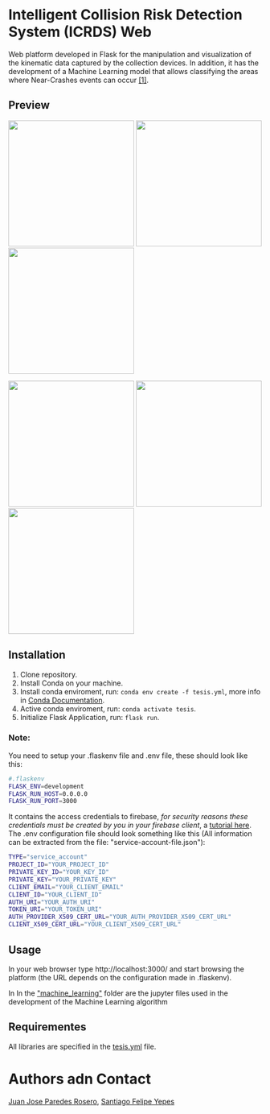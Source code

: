 # Intelligent Collision Risk Detection System (ICRDS) Web 
Web platform developed in Flask for the manipulation and visualization of the kinematic data captured by the collection devices. 
In addition, it has the development of a Machine Learning model that allows classifying the areas where Near-Crashes events can occur [[1]](https://www.nhtsa.gov/sites/nhtsa.gov/files/documents/dot_hs_811_382.pdf).

## Preview
<p>
  <img src="https://bnz05pap001files.storage.live.com/y4mjuQp-6esgGPj5nP9AWr5p1Oixc2ToKY9uaa0skhMVR546AmeLQFRQ-OEl-mazj4VinqcXfZKeS_Bztt992gkZl9wVNaJFmnRdC8H99YK7ptQBK64ZxMA0VmUIPYntJDHRQJq-deLgm06gssG4ioQPtKdlFPyZ57Dgmm6dmO-cYfLlpkaRmssHWEVmZIPsyDK?width=1024&height=546&cropmode=none" width="250"></img>
  <img src="https://bnz05pap001files.storage.live.com/y4m83Gp0uzOLKO4VEpDJKclj96mnmg0zf-uW8imCaE7MgcptWgSNqcUyHHtMgV6KuIxeS-mXZtjGxfqInpT_lYeH71GSAqlY0OsRwdUhGagYq5NEygsqGLh5zbSG3_RMd5AqVglHOd17owe2cUbZqsFO-aH5sOWVpV2Fai4yUPnGrNbiSQa0aNF1hffjcTCWXYT?width=1366&height=728&cropmode=none" width="250"></img>
  <img src="https://bnz05pap001files.storage.live.com/y4mGW9m-5Dz-wuWVzB5arlWKuAyCcbfZPGW0NKCV4P6kNFlshO5Yognevh9G3G5poNepNmmNT3HuU5RF2DHOklotXWattRQsEqqb-V4DlvdsCBPqw2cR03kvWQ8xuSptFBOrjiBQgvmLWjcImtT4lbjXdh4oVacO_I8UQEqN9yBbYLFAS2cd7iTlYdZUWHG4TIl?width=1366&height=728&cropmode=none" width="250"></img>
</p>
<p>
  <img src="https://bnz05pap001files.storage.live.com/y4mTG8GpfeXS_aJexFBCGhVSeH1QkakymSHNg_TDPwVnTOsvAIGO3iQtvwJdVr2glCz6iSS9tD6HZceCD3onEiZHffCXmLUd1O0kPbwHtoPTyVuYUJOTBm_5V1gAPLX9yOdmJRF9h9bKPQrowzS_ERJHwlkoIKssDx0cYTD94mGBClA-9bCiO9lRZrJhZP-Gcl-?width=1366&height=768&cropmode=none" width="250"></img>
  <img src="https://bnz05pap001files.storage.live.com/y4mSdma-AVaP3sE3eRuvTj2gv8pBIyuMYt5eFsD7GLkbiw6M2o-aWnugX_6dgP0xe2rgvJNuRA-FeTAZqIus5RKcvonO6-BeOX1BjSRoTIU1YL6Fm7eoUldjeAtRzQkDk3xL2C7H-z4tSZoew-uKTLtvNxNUdh6t3Igm1P_Sfq0WVKSsZSSIYU9ZHzlW58hMrsC?width=1366&height=728&cropmode=none" width="250"></img>
  <img src="https://bnz05pap001files.storage.live.com/y4md_A7qkxwriqyV03FGlBHUHULm0OQq82XopBRHmczPhPXz07lSCbr19XCQNgSXdgghk5RNYVJ8QhPP25ueB_PC73TTdsOETPERlNtva6fq9AV5HftqvK9mMJSWNj431dpreueOD66mFtQHMCbTNwfffh2Qdm9CaG95jEJzn4DIppRCx-hcHb8gQfVwG6GhjqS?width=1366&height=728&cropmode=none" width="250"></img>
</p>

## Installation
1. Clone repository.
2. Install Conda on your machine.
3. Install conda enviroment, run: `conda env create -f tesis.yml`, more info in [Conda Documentation](https://docs.conda.io/projects/conda/en/latest/user-guide/tasks/manage-environments.html#creating-an-environment-from-an-environment-yml-file).
4. Active conda enviroment, run: `conda activate tesis`.
5. Initialize Flask Application, run: `flask run`.

### Note:
You need to setup your .flaskenv file and .env file, these should look like this:
```bash
#.flaskenv
FLASK_ENV=development
FLASK_RUN_HOST=0.0.0.0
FLASK_RUN_PORT=3000
```
It contains the access credentials to firebase, *for security reasons these credentials must be 
created by you in your firebase client*, a [tutorial here](https://firebase.google.com/docs/admin/setup). The .env configuration file should look something like this
(All information can be extracted from the file: "service-account-file.json"):
```bash
TYPE="service_account"
PROJECT_ID="YOUR_PROJECT_ID"
PRIVATE_KEY_ID="YOUR_KEY_ID"
PRIVATE_KEY="YOUR_PRIVATE_KEY"
CLIENT_EMAIL="YOUR_CLIENT_EMAIL"
CLIENT_ID="YOUR_CLIENT_ID"
AUTH_URI="YOUR_AUTH_URI"
TOKEN_URI="YOUR_TOKEN_URI"
AUTH_PROVIDER_X509_CERT_URL="YOUR_AUTH_PROVIDER_X509_CERT_URL"
CLIENT_X509_CERT_URL="YOUR_CLIENT_X509_CERT_URL"
```

## Usage
In your web browser type http://localhost:3000/ and start browsing the platform (the URL depends on the configuration made in .flaskenv).

In In the ["machine_learning"](./machine_learning) folder are the jupyter files used in the development of the Machine Learning algorithm

## Requirementes
All libraries are specified in the [tesis.yml](./tesis.yml) file.

# Authors adn Contact
[Juan Jose Paredes Rosero](https://www.linkedin.com/in/juan-paredes-a624aa186/), [Santiago Felipe Yepes](https://github.com/santiagoYps)
